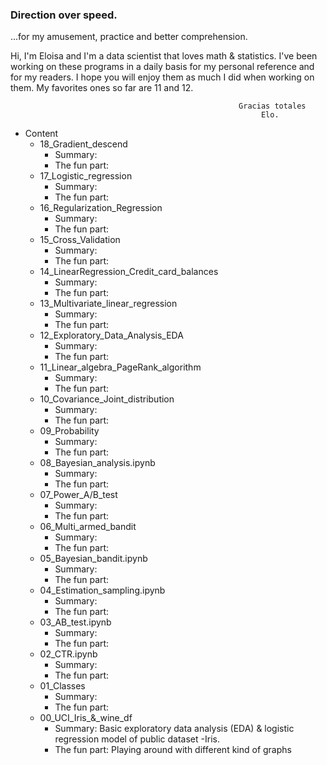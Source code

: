 ### Direction over speed.

...for my amusement, practice and better comprehension.


Hi, I'm Eloisa and I'm a data scientist that loves math & statistics. I've been working on these programs in a daily basis for my personal reference and for my readers. I hope you will enjoy them as much I did when working on them. My favorites ones so far are 11 and 12.

                                                       Gracias totales
                                                            Elo.

- Content
  * 18_Gradient_descend
  	- Summary:
  	- The fun part:
  * 17_Logistic_regression
    - Summary:
  	- The fun part:
  * 16_Regularization_Regression
  	- Summary:
  	- The fun part:
  * 15_Cross_Validation
  	- Summary:
  	- The fun part:
  * 14_LinearRegression_Credit_card_balances
  	- Summary:
  	- The fun part:
  * 13_Multivariate_linear_regression
  	- Summary:
  	- The fun part:
  * 12_Exploratory_Data_Analysis_EDA
  	- Summary:
  	- The fun part:
  * 11_Linear_algebra_PageRank_algorithm
  	- Summary:
  	- The fun part:
  * 10_Covariance_Joint_distribution
  	- Summary:
  	- The fun part:
  * 09_Probability
  	- Summary:
  	- The fun part:
  * 08_Bayesian_analysis.ipynb
  	- Summary:
  	- The fun part:
  * 07_Power_A/B_test
    - Summary:
  	- The fun part:
  * 06_Multi_armed_bandit
  	- Summary:
  	- The fun part:
  * 05_Bayesian_bandit.ipynb
  	- Summary:
  	- The fun part:
  * 04_Estimation_sampling.ipynb
   	- Summary:
  	- The fun part:
  * 03_AB_test.ipynb
    - Summary:
  	- The fun part:
  * 02_CTR.ipynb
    - Summary:
  	- The fun part:
  * 01_Classes
  	- Summary:
  	- The fun part: 
  * 00_UCI_Iris_&_wine_df
  	- Summary: Basic exploratory data analysis (EDA) & logistic regression model of public dataset -Iris.
  	- The fun part: Playing around with different kind of graphs
  


  
  
  
  
  
  
  
  
  
  
  
  
  
 


